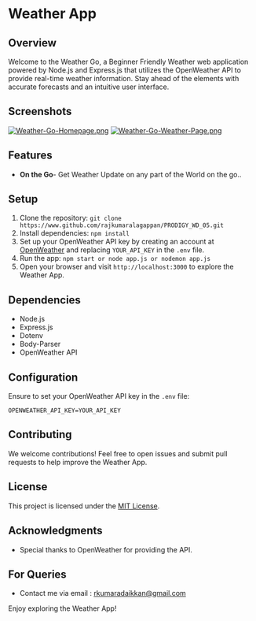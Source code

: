 # Weather App

## Overview

Welcome to the Weather Go, a Beginner Friendly Weather web application powered by Node.js and Express.js that utilizes the OpenWeather API to provide real-time weather information. Stay ahead of the elements with accurate forecasts and an intuitive user interface.

## Screenshots
[![Weather-Go-Homepage.png](https://i.postimg.cc/yxttSg53/Weather-Go-Homepage.png)](https://postimg.cc/jn6Zp5RR)
[![Weather-Go-Weather-Page.png](https://i.postimg.cc/QMF6cxQp/Weather-Go-Weather-Page.png)](https://postimg.cc/mcGNs46D)


## Features
- **On the Go**- Get Weather Update on any part of the World on the go..

## Setup

1. Clone the repository: `git clone https://www.github.com/rajkumaralagappan/PRODIGY_WD_05.git`
2. Install dependencies: `npm install`
3. Set up your OpenWeather API key by creating an account at [OpenWeather](https://openweathermap.org/api) and replacing `YOUR_API_KEY` in the `.env` file.
4. Run the app: `npm start or node app.js or nodemon app.js`
5. Open your browser and visit `http://localhost:3000` to explore the Weather App.

## Dependencies

- Node.js
- Express.js
- Dotenv
- Body-Parser
- OpenWeather API

## Configuration

Ensure to set your OpenWeather API key in the `.env` file:

```env
OPENWEATHER_API_KEY=YOUR_API_KEY
```

## Contributing

We welcome contributions! Feel free to open issues and submit pull requests to help improve the Weather App.

## License

This project is licensed under the [MIT License](LICENSE).

## Acknowledgments

- Special thanks to OpenWeather for providing the API.

## For Queries
- Contact me via email : rkumaradaikkan@gmail.com

Enjoy exploring the Weather App!
